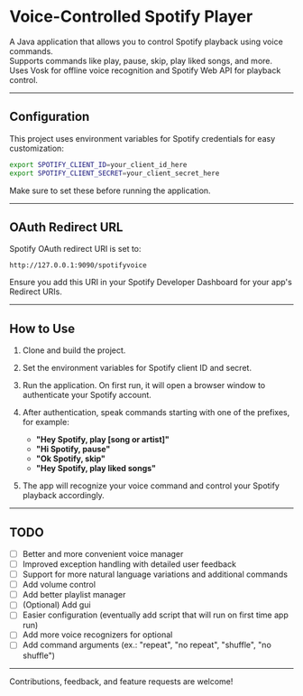 # Voice-Controlled Spotify Player

A Java application that allows you to control Spotify playback using voice commands.  
Supports commands like play, pause, skip, play liked songs, and more.  
Uses Vosk for offline voice recognition and Spotify Web API for playback control.

---
## Configuration

This project uses environment variables for Spotify credentials for easy customization:

```bash
export SPOTIFY_CLIENT_ID=your_client_id_here
export SPOTIFY_CLIENT_SECRET=your_client_secret_here
```

Make sure to set these before running the application.

---

## OAuth Redirect URL

Spotify OAuth redirect URI is set to:

```
http://127.0.0.1:9090/spotifyvoice
```

Ensure you add this URI in your Spotify Developer Dashboard for your app's Redirect URIs.

---

## How to Use

1. Clone and build the project.
2. Set the environment variables for Spotify client ID and secret.
3. Run the application. On first run, it will open a browser window to authenticate your Spotify account.
4. After authentication, speak commands starting with one of the prefixes, for example:

   - **"Hey Spotify, play [song or artist]"**  
   - **"Hi Spotify, pause"**  
   - **"Ok Spotify, skip"**  
   - **"Hey Spotify, play liked songs"**

5. The app will recognize your voice command and control your Spotify playback accordingly.

---

## TODO
- [ ] Better and more convenient voice manager
- [ ] Improved exception handling with detailed user feedback  
- [ ] Support for more natural language variations and additional commands
- [ ] Add volume control 
- [ ] Add better playlist manager
- [ ] (Optional) Add gui 
- [ ] Easier configuration (eventually add script that will run on first time app run)
- [ ] Add more voice recognizers for optional
- [ ] Add command arguments (ex.: "repeat", "no repeat", "shuffle", "no shuffle")
---

Contributions, feedback, and feature requests are welcome!
```
